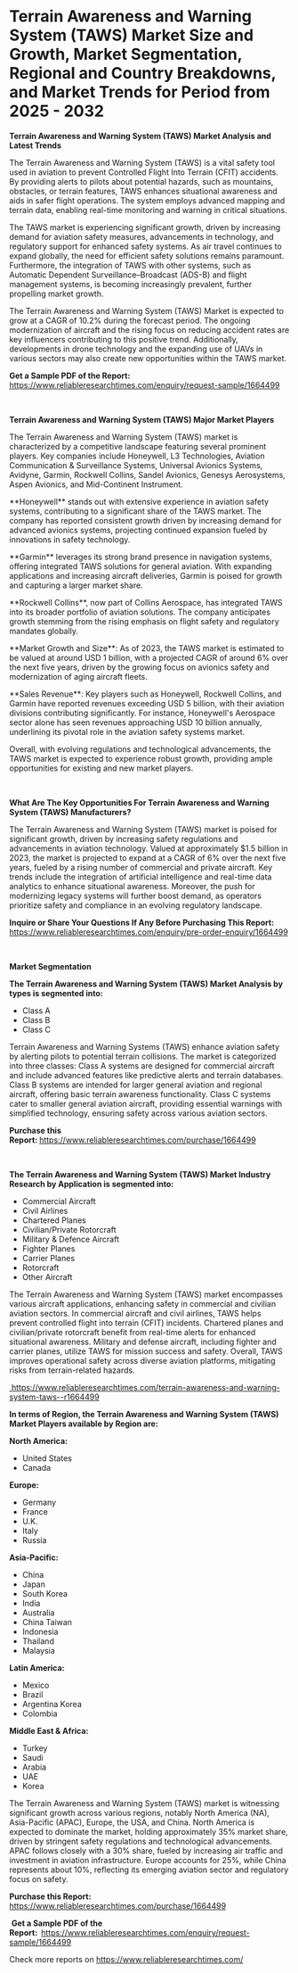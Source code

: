 <p><h1>Terrain Awareness and Warning System (TAWS) Market Size and Growth, Market Segmentation, Regional and Country Breakdowns, and Market Trends for Period from 2025 -  2032</h1></p><p><strong>Terrain Awareness and Warning System (TAWS) Market Analysis and Latest Trends</strong></p>
<p><p>The Terrain Awareness and Warning System (TAWS) is a vital safety tool used in aviation to prevent Controlled Flight Into Terrain (CFIT) accidents. By providing alerts to pilots about potential hazards, such as mountains, obstacles, or terrain features, TAWS enhances situational awareness and aids in safer flight operations. The system employs advanced mapping and terrain data, enabling real-time monitoring and warning in critical situations.</p><p>The TAWS market is experiencing significant growth, driven by increasing demand for aviation safety measures, advancements in technology, and regulatory support for enhanced safety systems. As air travel continues to expand globally, the need for efficient safety solutions remains paramount. Furthermore, the integration of TAWS with other systems, such as Automatic Dependent Surveillance–Broadcast (ADS-B) and flight management systems, is becoming increasingly prevalent, further propelling market growth.</p><p>The Terrain Awareness and Warning System (TAWS) Market is expected to grow at a CAGR of 10.2% during the forecast period. The ongoing modernization of aircraft and the rising focus on reducing accident rates are key influencers contributing to this positive trend. Additionally, developments in drone technology and the expanding use of UAVs in various sectors may also create new opportunities within the TAWS market.</p></p>
<p><strong>Get a Sample PDF of the Report:&nbsp;</strong> <a href="https://www.reliableresearchtimes.com/enquiry/request-sample/1664499?utm_campaign=2181&utm_medium=2&utm_source=Github&utm_content=ia&utm_term=23032025&utm_id=terrain-awareness-and-warning-system-taws">https://www.reliableresearchtimes.com/enquiry/request-sample/1664499</a></p>
<p>&nbsp;</p>
<p><strong>Terrain Awareness and Warning System (TAWS) Major Market Players</strong></p>
<p><p>The Terrain Awareness and Warning System (TAWS) market is characterized by a competitive landscape featuring several prominent players. Key companies include Honeywell, L3 Technologies, Aviation Communication & Surveillance Systems, Universal Avionics Systems, Avidyne, Garmin, Rockwell Collins, Sandel Avionics, Genesys Aerosystems, Aspen Avionics, and Mid-Continent Instrument.</p><p>**Honeywell** stands out with extensive experience in aviation safety systems, contributing to a significant share of the TAWS market. The company has reported consistent growth driven by increasing demand for advanced avionics systems, projecting continued expansion fueled by innovations in safety technology.</p><p>**Garmin** leverages its strong brand presence in navigation systems, offering integrated TAWS solutions for general aviation. With expanding applications and increasing aircraft deliveries, Garmin is poised for growth and capturing a larger market share.</p><p>**Rockwell Collins**, now part of Collins Aerospace, has integrated TAWS into its broader portfolio of aviation solutions. The company anticipates growth stemming from the rising emphasis on flight safety and regulatory mandates globally.</p><p>**Market Growth and Size**: As of 2023, the TAWS market is estimated to be valued at around USD 1 billion, with a projected CAGR of around 6% over the next five years, driven by the growing focus on avionics safety and modernization of aging aircraft fleets.</p><p>**Sales Revenue**: Key players such as Honeywell, Rockwell Collins, and Garmin have reported revenues exceeding USD 5 billion, with their aviation divisions contributing significantly. For instance, Honeywell's Aerospace sector alone has seen revenues approaching USD 10 billion annually, underlining its pivotal role in the aviation safety systems market. </p><p>Overall, with evolving regulations and technological advancements, the TAWS market is expected to experience robust growth, providing ample opportunities for existing and new market players.</p></p>
<p>&nbsp;</p>
<p><strong>What Are The Key Opportunities For Terrain Awareness and Warning System (TAWS) Manufacturers?</strong></p>
<p><p>The Terrain Awareness and Warning System (TAWS) market is poised for significant growth, driven by increasing safety regulations and advancements in aviation technology. Valued at approximately $1.5 billion in 2023, the market is projected to expand at a CAGR of 6% over the next five years, fueled by a rising number of commercial and private aircraft. Key trends include the integration of artificial intelligence and real-time data analytics to enhance situational awareness. Moreover, the push for modernizing legacy systems will further boost demand, as operators prioritize safety and compliance in an evolving regulatory landscape.</p></p>
<p><strong>Inquire or Share Your Questions If Any Before Purchasing This Report:</strong> <a href="https://www.reliableresearchtimes.com/enquiry/pre-order-enquiry/1664499?utm_campaign=2181&utm_medium=2&utm_source=Github&utm_content=ia&utm_term=23032025&utm_id=terrain-awareness-and-warning-system-taws">https://www.reliableresearchtimes.com/enquiry/pre-order-enquiry/1664499</a></p>
<p>&nbsp;</p>
<p><strong>Market Segmentation</strong></p>
<p><strong>The Terrain Awareness and Warning System (TAWS) Market Analysis by types is segmented into:</strong></p>
<p><ul><li>Class A</li><li>Class B</li><li>Class C</li></ul></p>
<p><p>Terrain Awareness and Warning Systems (TAWS) enhance aviation safety by alerting pilots to potential terrain collisions. The market is categorized into three classes: Class A systems are designed for commercial aircraft and include advanced features like predictive alerts and terrain databases. Class B systems are intended for larger general aviation and regional aircraft, offering basic terrain awareness functionality. Class C systems cater to smaller general aviation aircraft, providing essential warnings with simplified technology, ensuring safety across various aviation sectors.</p></p>
<p><strong>Purchase this Report:&nbsp;</strong><a href="https://www.reliableresearchtimes.com/purchase/1664499?utm_campaign=2181&utm_medium=2&utm_source=Github&utm_content=ia&utm_term=23032025&utm_id=terrain-awareness-and-warning-system-taws">https://www.reliableresearchtimes.com/purchase/1664499</a></p>
<p>&nbsp;</p>
<p><strong>The Terrain Awareness and Warning System (TAWS) Market Industry Research by Application is segmented into:</strong></p>
<p><ul><li>Commercial Aircraft</li><li>Civil Airlines</li><li>Chartered Planes</li><li>Civilian/Private Rotorcraft</li><li>Military & Defence Aircraft</li><li>Fighter Planes</li><li>Carrier Planes</li><li>Rotorcraft</li><li>Other Aircraft</li></ul></p>
<p><p>The Terrain Awareness and Warning System (TAWS) market encompasses various aircraft applications, enhancing safety in commercial and civilian aviation sectors. In commercial aircraft and civil airlines, TAWS helps prevent controlled flight into terrain (CFIT) incidents. Chartered planes and civilian/private rotorcraft benefit from real-time alerts for enhanced situational awareness. Military and defense aircraft, including fighter and carrier planes, utilize TAWS for mission success and safety. Overall, TAWS improves operational safety across diverse aviation platforms, mitigating risks from terrain-related hazards.</p></p>
<p><a href="https://www.reliableresearchtimes.com/terrain-awareness-and-warning-system-taws--r1664499?utm_campaign=2181&utm_medium=2&utm_source=Github&utm_content=ia&utm_term=23032025&utm_id=terrain-awareness-and-warning-system-taws">&nbsp;https://www.reliableresearchtimes.com/terrain-awareness-and-warning-system-taws--r1664499</a></p>
<p><strong>In terms of Region, the Terrain Awareness and Warning System (TAWS) Market Players available by Region are:</strong></p>
<p>
    <p> <strong> North America: </strong>
        <ul>
            <li>United States</li>
            <li>Canada</li>
        </ul>
        </p> 
    <p> <strong> Europe: </strong>
        <ul>
            <li>Germany</li>
            <li>France</li>
            <li>U.K.</li>
            <li>Italy</li>
            <li>Russia</li>
        </ul>
        </p> 
    <p> <strong> Asia-Pacific: </strong>
        <ul>
            <li>China</li>
            <li>Japan</li>
            <li>South Korea</li>
            <li>India</li>
            <li>Australia</li>
            <li>China Taiwan</li>
            <li>Indonesia</li>
            <li>Thailand</li>
            <li>Malaysia</li>
        </ul>
        </p> 
    <p> <strong> Latin America: </strong>
        <ul>
            <li>Mexico</li>
            <li>Brazil</li>
            <li>Argentina Korea</li>
            <li>Colombia</li>
        </ul>
        </p> 
    <p> <strong> Middle East & Africa: </strong>
        <ul>
            <li>Turkey</li>
            <li>Saudi</li>
            <li>Arabia</li>
            <li>UAE</li>
            <li>Korea</li>
        </ul>
    </p>
    </p>
<p><p>The Terrain Awareness and Warning System (TAWS) market is witnessing significant growth across various regions, notably North America (NA), Asia-Pacific (APAC), Europe, the USA, and China. North America is expected to dominate the market, holding approximately 35% market share, driven by stringent safety regulations and technological advancements. APAC follows closely with a 30% share, fueled by increasing air traffic and investment in aviation infrastructure. Europe accounts for 25%, while China represents about 10%, reflecting its emerging aviation sector and regulatory focus on safety.</p></p>
<p><strong>Purchase this Report: </strong><a href="https://www.reliableresearchtimes.com/purchase/1664499?utm_campaign=2181&utm_medium=2&utm_source=Github&utm_content=ia&utm_term=23032025&utm_id=terrain-awareness-and-warning-system-taws">https://www.reliableresearchtimes.com/purchase/1664499</a></p>
<p>&nbsp;<strong>Get a Sample PDF of the Report:&nbsp;&nbsp;</strong><a href="https://www.reliableresearchtimes.com/enquiry/request-sample/1664499?utm_campaign=2181&utm_medium=2&utm_source=Github&utm_content=ia&utm_term=23032025&utm_id=terrain-awareness-and-warning-system-taws">https://www.reliableresearchtimes.com/enquiry/request-sample/1664499</a></p>
<p><strong></strong></p>
<p>Check more reports on <a href="https://www.reliableresearchtimes.com/?utm_campaign=2181&utm_medium=2&utm_source=Github&utm_content=ia&utm_term=23032025&utm_id=terrain-awareness-and-warning-system-taws">https://www.reliableresearchtimes.com/</a></p>